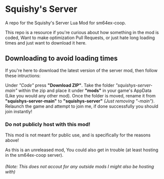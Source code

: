 # Squishy's Server
 A repo for the Squishy's Server Lua Mod for sm64ex-coop.

 This repo is a resource if you're curious about how something in the mod is coded, Want to make optimization Pull Requests, or just hate long loading times and just want to download it here.

## Downloading to avoid loading times

 If you're here to download the latest version of the server mod, then follow these intructions:

 Under *"Code"* press **"Download ZIP"**. Take the folder *"squishys-server-main"* within the zip and place it under **"mods"** in your game's AppData (Like you would any other mod). Once the folder is moved, rename it from **"squishys-server-main"** to **"squishys-server"** *(Just removing "-main")*. Relaunch the game and attempt to join me, if done successfully you should join instantly! 

### Do not publicly host with this mod!
 This mod is not meant for public use, and is specifically for the reasons above!
 
 As this is an unreleased mod, You could also get in trouble (at least hosting in the sm64ex-coop server).

###### *(Note: This does not accout for any outside mods I might also be hosting with)*
